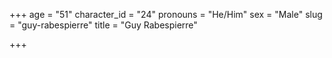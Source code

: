 +++
age = "51"
character_id = "24"
pronouns = "He/Him"
sex = "Male"
slug = "guy-rabespierre"
title = "Guy Rabespierre"

+++


